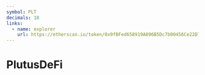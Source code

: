 ```yaml
---
symbol: PLT
decimals: 18
links:
  - name: explorer
    url: https://etherscan.io/token/0x9fBFed658919A896B5Dc7b00456Ce22D780f9B65
---
```


# PlutusDeFi
